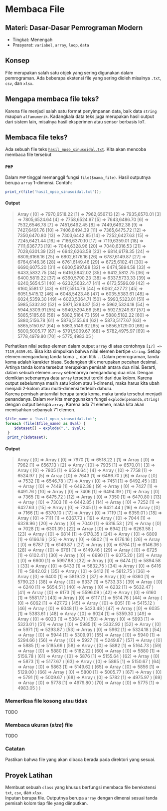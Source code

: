# Membaca File
## Materi: Dasar-Dasar Pemrograman Modern
* Tingkat: Menengah
* Prasyarat: `variabel`, `array`, `loop`, `data`

## Konsep
File merupakan salah satu objek yang sering digunakan dalam pemrograman. Ada beberapa ekstensi file yang sering dioleh misalnya `.txt`, `csv`, dan `xlsx`.

## Mengapa membaca file teks?
Karena file menjadi salah satu format penyimpanan data, baik data `string` maupun `alfanumerik`. Kadangkala data teks juga merupakan hasil output dari sistem lain, misalnya hasil eksperimen atau sensor berbasis IoT.

## Membaca file **teks**?
Ada sebuah file teks [`hasil_mpso_sinusoidal.txt`](https://github.com/ardiansyah-sweng/ucwpso/blob/main/hasil_mpso_sinusoidal.txt). Kita akan mencoba membaca file tersebut

### `PHP`
Dalam `PHP` tinggal memanggil fungsi `file($nama_file)`. Hasil outputnya berupa `array` 1-dimensi. Contoh: <br>
```php
print_r(file('hasil_mpso_sinusoidal.txt'));
```
#### Output
> Array ( [0] => 7970,6518.22 [1] => 7962,6567.13 [2] => 7935,6570.01 [3] => 7805,6524.64 [4] => 7758,6524.97 [5] => 7643,6486.70 [6] => 7532,6546.78 [7] => 7451,6492.45 [8] => 7449,6492.38 [9] => 7427,6491.76 [10] => 7406,6494.39 [11] => 7365,6475.72 [12] => 7350,6470.80 [13] => 7303,6442.85 [14] => 7252,6427.63 [15] => 7245,6421.44 [16] => 7166,6370.10 [17] => 7119,6359.01 [18] => 7111,6367.73 [19] => 7044,6328.96 [20] => 7040,6316.53 [21] => 7028,6301.39 [22] => 6942,6263.58 [23] => 6814,6178.35 [24] => 6809,6166.16 [25] => 6802,6176.16 [26] => 6787,6149.87 [27] => 6764,6146.36 [28] => 6761,6149.46 [29] => 6725,6102.41 [30] => 6690,6075.20 [31] => 6600,5997.88 [32] => 6474,5894.58 [33] => 6433,5832.75 [34] => 6416,5842.02 [35] => 6412,5812.75 [36] => 6400,5819.22 [37] => 6360,5790.23 [38] => 6337,5733.33 [39] => 6240,5654.51 [40] => 6232,5632.47 [41] => 6173,5596.09 [42] => 6160,5581.17 [43] => 6117,5514.76 [44] => 6062,427.72 [45] => 6051,5415.12 [46] => 6048,5423.48 [47] => 6035,5383.61 [48] => 6024,5359.30 [49] => 6023,5364.71 [50] => 5993,5323.01 [51] => 5985,5332.92 [52] => 5971,5293.87 [53] => 5962,5324.18 [54] => 5944,5309.91 [55] => 5940,5294.66 [56] => 5927,5249.87 [57] => 5885,5185.66 [58] => 5882,5164.73 [59] => 5880,5182.22 [60] => 5880,5156.78 [61] => 5876,5155.64 [62] => 5873,5177.67 [63] => 5865,5150.67 [64] => 5863,5149.62 [65] => 5856,5129.00 [66] => 5800,5005.77 [67] => 5791,5009.67 [68] => 5782,4975.97 [69] => 5778,4979.80 [70] => 5775,4983.05 )

Perhatikan nilai setiap elemen dalam output `array` di atas contohnya `[17] => 7119,6359.01`. Bisa kita simpulkan bahwa nilai elemen bertipe `string`. Setiap elemen mengandung tanda koma `,`, dan titik `.`. Dalam pemrograman, tanda koma adalah karakter biasa. Sedangkan titik merupakan pecahan desimal. Artinya tanda koma tersebut merupakan pemisah antara dua nilai. Berarti, dalam sebuah elemen `array` sebenarnya mengandung dua nilai. Dengan demikian sebenarnya data `array` tersebut terdiri dari dua kolom. Karena output sebelumnya masih satu kolom atau 1-dimensi, maka harus kita ubah menjadi 2-kolom atau multi-dimensi terlebih dahulu.<br>
Karena pemisah antarnilai berupa tanda koma, maka tanda tersebut menjadi penandanya. Dalam `PHP` kita menggunakan fungsi `explode(penanda,string)` dengan output berupa `array`. Karena ada 71 elemen, maka kita akan memisahkan sebanyak 71 elemen.<br>
```php
$file_name = 'hasil_mpso_sinusoidal.txt';
foreach (file($file_name) as $val) {
    $dataset[] = explode(",", $val);
 }
 print_r($dataset);
```
#### Output
> Array ( [0] => Array ( [0] => 7970 [1] => 6518.22 ) [1] => Array ( [0] => 7962 [1] => 6567.13 ) [2] => Array ( [0] => 7935 [1] => 6570.01 ) [3] => Array ( [0] => 7805 [1] => 6524.64 ) [4] => Array ( [0] => 7758 [1] => 6524.97 ) [5] => Array ( [0] => 7643 [1] => 6486.70 ) [6] => Array ( [0] => 7532 [1] => 6546.78 ) [7] => Array ( [0] => 7451 [1] => 6492.45 ) [8] => Array ( [0] => 7449 [1] => 6492.38 ) [9] => Array ( [0] => 7427 [1] => 6491.76 ) [10] => Array ( [0] => 7406 [1] => 6494.39 ) [11] => Array ( [0] => 7365 [1] => 6475.72 ) [12] => Array ( [0] => 7350 [1] => 6470.80 ) [13] => Array ( [0] => 7303 [1] => 6442.85 ) [14] => Array ( [0] => 7252 [1] => 6427.63 ) [15] => Array ( [0] => 7245 [1] => 6421.44 ) [16] => Array ( [0] => 7166 [1] => 6370.10 ) [17] => Array ( [0] => 7119 [1] => 6359.01 ) [18] => Array ( [0] => 7111 [1] => 6367.73 ) [19] => Array ( [0] => 7044 [1] => 6328.96 ) [20] => Array ( [0] => 7040 [1] => 6316.53 ) [21] => Array ( [0] => 7028 [1] => 6301.39 ) [22] => Array ( [0] => 6942 [1] => 6263.58 ) [23] => Array ( [0] => 6814 [1] => 6178.35 ) [24] => Array ( [0] => 6809 [1] => 6166.16 ) [25] => Array ( [0] => 6802 [1] => 6176.16 ) [26] => Array ( [0] => 6787 [1] => 6149.87 ) [27] => Array ( [0] => 6764 [1] => 6146.36 ) [28] => Array ( [0] => 6761 [1] => 6149.46 ) [29] => Array ( [0] => 6725 [1] => 6102.41 ) [30] => Array ( [0] => 6690 [1] => 6075.20 ) [31] => Array ( [0] => 6600 [1] => 5997.88 ) [32] => Array ( [0] => 6474 [1] => 5894.58 ) [33] => Array ( [0] => 6433 [1] => 5832.75 ) [34] => Array ( [0] => 6416 [1] => 5842.02 ) [35] => Array ( [0] => 6412 [1] => 5812.75 ) [36] => Array ( [0] => 6400 [1] => 5819.22 ) [37] => Array ( [0] => 6360 [1] => 5790.23 ) [38] => Array ( [0] => 6337 [1] => 5733.33 ) [39] => Array ( [0] => 6240 [1] => 5654.51 ) [40] => Array ( [0] => 6232 [1] => 5632.47 ) [41] => Array ( [0] => 6173 [1] => 5596.09 ) [42] => Array ( [0] => 6160 [1] => 5581.17 ) [43] => Array ( [0] => 6117 [1] => 5514.76 ) [44] => Array ( [0] => 6062 [1] => 427.72 ) [45] => Array ( [0] => 6051 [1] => 5415.12 ) [46] => Array ( [0] => 6048 [1] => 5423.48 ) [47] => Array ( [0] => 6035 [1] => 5383.61 ) [48] => Array ( [0] => 6024 [1] => 5359.30 ) [49] => Array ( [0] => 6023 [1] => 5364.71 ) [50] => Array ( [0] => 5993 [1] => 5323.01 ) [51] => Array ( [0] => 5985 [1] => 5332.92 ) [52] => Array ( [0] => 5971 [1] => 5293.87 ) [53] => Array ( [0] => 5962 [1] => 5324.18 ) [54] => Array ( [0] => 5944 [1] => 5309.91 ) [55] => Array ( [0] => 5940 [1] => 5294.66 ) [56] => Array ( [0] => 5927 [1] => 5249.87 ) [57] => Array ( [0] => 5885 [1] => 5185.66 ) [58] => Array ( [0] => 5882 [1] => 5164.73 ) [59] => Array ( [0] => 5880 [1] => 5182.22 ) [60] => Array ( [0] => 5880 [1] => 5156.78 ) [61] => Array ( [0] => 5876 [1] => 5155.64 ) [62] => Array ( [0] => 5873 [1] => 5177.67 ) [63] => Array ( [0] => 5865 [1] => 5150.67 ) [64] => Array ( [0] => 5863 [1] => 5149.62 ) [65] => Array ( [0] => 5856 [1] => 5129.00 ) [66] => Array ( [0] => 5800 [1] => 5005.77 ) [67] => Array ( [0] => 5791 [1] => 5009.67 ) [68] => Array ( [0] => 5782 [1] => 4975.97 ) [69] => Array ( [0] => 5778 [1] => 4979.80 ) [70] => Array ( [0] => 5775 [1] => 4983.05 ) )

### Memeriksa file kosong atau tidak
TODO
### Membaca ukuran (_size_) file
TODO
### Catatan
Pastikan bahwa file yang akan dibaca berada pada direktori yang sesuai.

## Proyek Latihan
Membuat sebuah `class` yang khusus berfungsi membaca file berekstensi `txt`, `csv`, dan `xlsx`. <br>
Inputan berupa file. Outputnya berupa `array` dengan dimensi sesuai tanda pemisah kolom tiap file yang diinputkan.<br>
